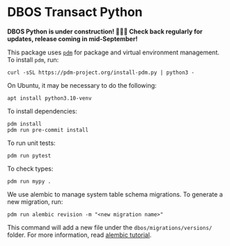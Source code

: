 # DBOS Transact Python

**DBOS Python is under construction! 🚧🚧🚧 Check back regularly for updates, release coming in mid-September!**

This package uses [`pdm`](https://pdm-project.org/en/latest/) for package and virtual environment management.
To install `pdm`, run:

```
curl -sSL https://pdm-project.org/install-pdm.py | python3 -
```

On Ubuntu, it may be necessary to do the following:
```
apt install python3.10-venv
```

To install dependencies:

```
pdm install
pdm run pre-commit install
```

To run unit tests:

```
pdm run pytest
```

To check types:

```
pdm run mypy .
```

We use alembic to manage system table schema migrations.
To generate a new migration, run:
```
pdm run alembic revision -m "<new migration name>"
```

This command will add a new file under the `dbos/migrations/versions/` folder.
For more information, read [alembic tutorial](https://alembic.sqlalchemy.org/en/latest/tutorial.html).
